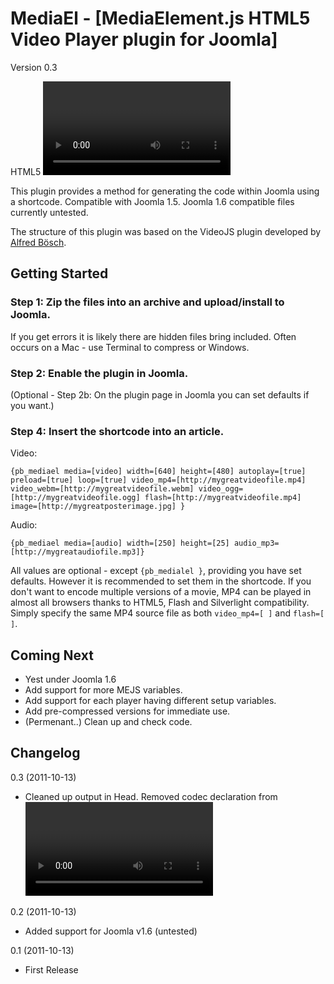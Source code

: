 MediaEl - [MediaElement.js HTML5 Video Player plugin for Joomla]
==================================================
Version 0.3

HTML5 <video> / <audio> code generator with fallback to Flash and Silverlight - if desired. 
View [mediaelementjs.com](http://mediaelementjs.com) for a demo of MedialElement.js and overview.

This plugin provides a method for generating the code within Joomla using a shortcode. Compatible with Joomla 1.5. Joomla 1.6 compatible files currently untested. 

The structure of this plugin was based on the VideoJS plugin developed by [Alfred Bösch](http://www.boeschung.de).


Getting Started
---------------

### Step 1: Zip the files into an archive and upload/install to Joomla.
If you get errors it is likely there are hidden files bring included. Often occurs on a Mac - use Terminal to compress or Windows. 


### Step 2: Enable the plugin in Joomla.


(Optional - Step 2b: On the plugin page in Joomla you can set defaults if you want.)


### Step 4: Insert the shortcode into an article. 

Video:

    {pb_mediael media=[video] width=[640] height=[480] autoplay=[true] preload=[true] loop=[true] video_mp4=[http://mygreatvideofile.mp4] video_webm=[http://mygreatvideofile.webm] video_ogg=[http://mygreatvideofile.ogg] flash=[http://mygreatvideofile.mp4] image=[http://mygreatposterimage.jpg] }

Audio:

    {pb_mediael media=[audio] width=[250] height=[25] audio_mp3=[http://mygreataudiofile.mp3]}
    
All values are optional - except `{pb_medialel }`, providing you have set defaults. However it is recommended to set them in the shortcode. 
If you don't want to encode multiple versions of a movie, MP4 can be played in almost all browsers thanks to HTML5, Flash and Silverlight compatibility. Simply specify the same MP4 source file as both `video_mp4=[ ]` and `flash=[ ]`.





Coming Next
-----------
- Yest under Joomla 1.6
- Add support for more MEJS variables.
- Add support for each player having different setup variables.
- Add pre-compressed versions for immediate use.
- (Permenant..) Clean up and check code. 

Changelog
---------
0.3 (2011-10-13)

- Cleaned up output in Head. Removed codec declaration from <video> src.

0.2 (2011-10-13)

- Added support for Joomla v1.6 (untested)

0.1 (2011-10-13)

- First Release